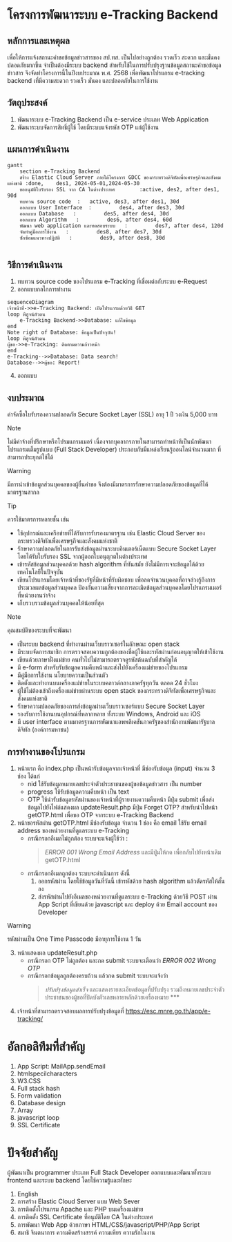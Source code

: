 #  โครงการพัฒนาระบบ e-Tracking Backend
## หลักการและเหตุผล
เพื่อให้การแจ้งสถานะคำขอข้อมูลข่าวสารของ สป.ทส. เป็นไปอย่างถูกต้อง รวดเร็ว สะดวก และมั่นคงปลอดภัยมากขึ้น จำเป็นต้องมีระบบ backend สำหรับใช้ในการปรับปรุงฐานข้อมูลสถานะคำขอข้อมูลข่าวสาร จึงจัดทำโครงการนี้ในปีงบประมาณ พ.ศ. 2568 เพื่อพัฒนาโปรแกรม e-tracking backend เที่มีความสะดวก รวดเร็ว มั่นคง และปลอดภัยในการใช้งาน

## วัตถุประสงค์
1. พัฒนาระบบ e-Tracking Backend เป็น e-service ประเภท Web Application
2. พัฒนาระบบจัดการสิทธิ์ผู้ใช้ โดยมีระบบแจ้งรหัส OTP แก่ผู้ใช้งาน
   
## แผนการดำเนินงาน
```mermaid
gantt
    section e-Tracking Backend
    สร้าง Elastic Cloud Server ภายใต้โครงการ GDCC ของกระทรวงดิจิทัลเพื่อเศรษฐกิจและสังคมแห่งชาติ :done,    des1, 2024-05-01,2024-05-30
    ขออนุมัติใบรับรอง SSL จาก CA ในต่างประเทศ        :active, des2, after des1, 90d
    ทบทวน source code  :   active, des3, after des1, 30d
    ออกแบบ User Interface  :         des4, after des3, 30d
    ออกแบบ Database   :         des5, after des4, 30d
    ออกแบบ Algorithm   :         des6, after des4, 60d
    พัฒนา web application และทดสอบระบบ   :         des7, after des4, 120d
    จัดทำคู่มือการใช้งาน   :         des8, after des7, 30d
    ซักซ้อมแนวทางปฏิบัติ   :         des9, after des8, 30d


```
## วิธีการดำเนินงาน
1. ทบทวน source code ของโปรแกรม e-Tracking ที่เชื่อมต่อกับระบบ e-Request
2. ออกแบบกลไกการทำงาน
```mermaid
sequenceDiagram
เจ้าหน้าที่->>e-Tracking Backend: เปิดโปรแกรมด้วยวิธี GET
loop พิสูจน์ตัวตน
    e-Tracking Backend->>Database: แก้ไขข้อมูล
end
Note right of Database: ข้อมูลเป็นปัจจุบัน!
loop พิสูจน์ตัวตน
ผู้ขอ->>e-Tracking: ติดตามความก้าวหน้า
end
e-Tracking-->>Database: Data search!
Database-->>ผู้ขอ: Report!
```
4. ออกแบบ

## งบประมาณ
ค่าจัดซื้อใบรับรองความปลอดภัย Secure Socket Layer (SSL) อายุ 1 ปี วงเงิน 5,000 บาท
> [!NOTE]
> ไม่มีค่าจ้างที่ปรึกษาหรือโปรมแกรมเมอร์ เนื่องจากบุคลากรภายในสามารถทำหน้าทีเป็นนักพัฒนาโปรแกรมเต็มรูปแบบ (Full Stack Developer) ประกอบกับมีแหล่งเรียนรู้ออนไลน์จำนวนมาก ที่สามารถประยุกต์ใช้ได้

>[!WARNING]
>มีการนำเข้าข้อมูลส่วนบุคคลของผู้ยื่นคำขอ จึงต้องมีมาตรการรักษาความปลอดภัยของข้อมูลที่ได้มาตรฐานสากล

>[!TIP]
>ควรใช้มาตรการหลายชั้น เช่น
>- ใช้อุปกรณ์และเครือข่ายที่ได้รับการรับรองมาตรฐาน เช่น Elastic Cloud Server ของกระทรวงดิจิทัลเพื่อเศรษฐกิจและสังคมแห่งชาติ
>- รักษาความปลอดภัยในการรับส่งข้อมูลผ่านระบบอินเตอร์เน็ตแบบ Secure Socket Layer โดยได้รับใบรับรอง SSL จากผู้ออกใบอนุญาตในต่างประเทศ
>- เข้ารหัสข้อมูลส่วนบุคคลด้วย hash algorithm ที่ทันสมัย ยังไม่มีการเจาะข้อมูลได้ด้วยเทคโนโลยีในปัจจุบัน
>- เขียนโปรแกรมโดยเจ้าหน้าที่ของรัฐที่มีหน้าที่รับผิดชอบ เพื่อลดจำนวนบุคคลที่อาจล่วงรู้ถึงการประมวลผลข้อมูลส่วนบุคคล ป้องกันความเสี่ยงจากการละเมิดข้อมูลส่วนบุคคลโดยโปรแกรมเมอร์ที่หน่วยงานว่าจ้าง
>- เก็บรวบรวมข้อมูลส่วนบุคคลให้น้อยที่สุด

>[!NOTE]
>คุณสมบัติของระบบที่จะพัฒนา
>- เป็นระบบ backend ที่ทำงานผ่านเว็บบราวเซอร์ในลักษณะ open stack
>- มีระบบจัดการสมาชิก การตรวจสอบความถูกต้องของชื่อผู้ใช้และรหัสผ่านก่อนอนุญาตให้เข้าใช้งาน
>- เขียนด้วยภาษาฝั่งแม่ข่าย คนทั่วไปไม่สามารถตรวจดูรหัสต้นฉบับที่สำคัญได้
>- มี e-form สำหรับรับข้อมูลความคืบหน้าและส่งไปยังเครื่องแม่ข่ายของโปรแกรม
>- มีคู่มือการใช้งาน นโยบายความเป็นส่วนตัว
>- ติดตั้งและทำงานบนเครื่องแม่ข่ายในระบบคลาวด์กลางภาครัฐทุกวัน ตลอด 24 ชั่วโมง
>- ผู้ใช้ไม่ต้องเข้าถึงเครื่องแม่ข่ายผ่านระบบ open stack ของกระทรวงดิจิทัลเพื่อเศรษฐกิจและสังคมแห่งชาติ
>- รักษาความปลอดภัยของการส่งข้อมูลผ่านเว็บบราวเซอร์แบบ Secure Socket Layer
>- รองรับการใช้งานบนอุปกรณ์ที่หลากหลาย ทั้งระบบ Windows, Android และ iOS
>- มี user interface ตามมาตรฐานการพัฒนาแอพพลิเคชันภาครัฐของสำนักงานพัฒนารัฐบาลดิจิทัล (องค์การมหาชน)

## การทำงานของโปรแกรม
1. หน้าแรก คือ index.php เป็นหน้ารับข้อมูลจากเจ้าหน้าที่ มีช่องรับข้อมูล (input) จำนวน 3 ช่อง ได้แก่
    - nid ใช้รับข้อมูลหมายเลขประจำตัวประชาชนของผู้ขอข้อมูลข่าวสาร เป็น number
    - progress ใช้รับข้อมูลความคืบหน้า เป็น text
    - OTP ใช้นำรับข้อมูลรหัสผ่านของเจ้าหน้าที่ผู้รายงานความคืบหน้า
    มีปุ่ม submit เพื่อส่งข้อมูลไปยังไฟล์แสดงผล updateResult.php
    มีปุ่ม Forget OTP? สำหรับนำไปหน้า getOTP.html เพื่อขอ OTP จากระบบ e-Tracking Backend
2. หน้าขอรหัสผ่าน getOTP.html มีช่องรับข้อมูล จำนวน 1 ช่อง คือ email ใช้รับ email address ของหน่วยงานที่ดูแลระบบ e-Tracking
   - กรณีกรอกอีเมลไม่ถูกต้อง ระบบจะแจ้งผู้ใช้ว่า :
     > _ERROR 001 Wrong Email Address_
     และมีปุุ่มให้กด เพื่อกลับไปยังหน้าเดิม getOTP.html
   - กรณีกรอกอีเมลถูกต้อง ระบบจะดำเนินการ ดังนี้
     1) ออกรหัสผ่าน โดยใช้ข้อมูลวันที่วันนี้ เข้ารหัสด้วย hash algorithm แล้วตัดรหัสให้สั้นลง 
     2) ส่งรหัสผ่านไปยังอีเมลของหน่วยงานที่ดูแลระบบ e-Tracking ด้วยวิธี POST ผ่าน App Script ที่เขียนด้วย javascript และ deploy ด้วย Email account ของ Developer
>[!WARNING]
>รหัสผ่านเป็น One Time Passcode มีอายุการใช้งาน 1 วัน
    
3. หน้าแสดงผล updateResult.php
   - กรณีกรอก OTP ไม่ถูกต้อง และกด submit ระบบจะเตือนว่า _ERROR 002 Wrong OTP_
   - กรณีกรอกข้อมูลถูกต้องครบถ้วน แล้วกด submit ระบบจะแจ้งว่า
     > _ปรับปรุงข้อมูลสำเร็จ_
     และแสดงรายละเอียดข้อมูลที่ปรับปรุง รวมถึงหมายเลขประจำตัวประชาชนของผู้ขอที่ปิดบังตัวเลขหลายหลักด้วยเครื่องหมาย ***
4. เจ้าหน้าที่สามารถตรวจสอบผลการปรับปรุงข้อมูลที่ https://esc.mnre.go.th/app/e-tracking/

# อัลกอลิทึมที่สำคัญ
1. App Script: MailApp.sendEmail
3. htmlspecilcharacters
4. W3.CSS
5. Full stack hash
6. Form validation
7. Database design
8. Array
9. javascript loop
10. SSL Certificate

# ปัจจัยสำคัญ
ผู้พัฒนาเป็น programmer ประเภท Full Stack Developer ออกแบบและพัฒนาทั้งระบบ frontend และระบบ backend โดยใช้ความรู้และทักษะ
1. English
2. การสร้าง Elastic Cloud Server แบบ Web Sever
3. การติดตั้งโปรแกรม Apache และ PHP บนเครื่องแม่ข่าย
4. การติดตั้ง SSL Certificate ที่อนุมัติโดย CA ในต่างประเทศ
5. การพัฒนา Web App ด้วยภาษา HTML/CSS/javascript/PHP/App Script
6. สมาธิ จินตนาการ ความคิดสร้างสรรค์ ความเพียร ความรักในงาน 
